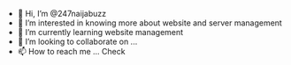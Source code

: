 - 👋 Hi, I’m @247naijabuzz
- 👀 I’m interested in knowing more about website and server management
- 🌱 I’m currently learning website management
- 💞️ I’m looking to collaborate on ...
- 📫 How to reach me ... Check 

<!---
247naijabuzz/247naijabuzz is a ✨ special ✨ repository because its `README.md` (this file) appears on your GitHub profile.
You can click the Preview link to take a look at your changes.
--->
